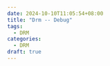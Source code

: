 ```yaml
---
date: 2024-10-10T11:05:54+08:00
title: "Drm -- Debug"
tags:
  - DRM
categories:
  - DRM
draft: true
---
```

